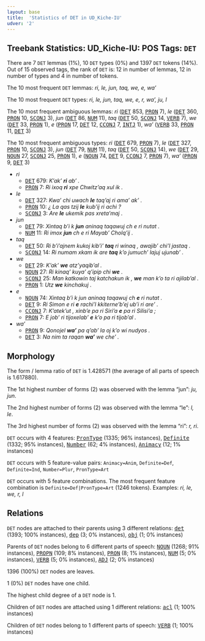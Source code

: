 ```yaml
---
layout: base
title:  'Statistics of DET in UD_Kiche-IU'
udver: '2'
---
```


## Treebank Statistics: UD_Kiche-IU: POS Tags: `DET`

There are 7 `DET` lemmas (1%), 10 `DET` types (0%) and 1397 `DET` tokens (14%).
Out of 15 observed tags, the rank of `DET` is: 12 in number of lemmas, 12 in number of types and 4 in number of tokens.

The 10 most frequent `DET` lemmas: <em>ri, le, jun, taq, we, e, waʼ</em>

The 10 most frequent `DET` types:  <em>ri, le, jun, taq, we, e, r, waʼ, ju, l</em>

The 10 most frequent ambiguous lemmas: <em>ri</em> (<tt><a href="quc_iu-pos-DET.html">DET</a></tt> 853, <tt><a href="quc_iu-pos-PRON.html">PRON</a></tt> 7), <em>le</em> (<tt><a href="quc_iu-pos-DET.html">DET</a></tt> 360, <tt><a href="quc_iu-pos-PRON.html">PRON</a></tt> 10, <tt><a href="quc_iu-pos-SCONJ.html">SCONJ</a></tt> 3), <em>jun</em> (<tt><a href="quc_iu-pos-DET.html">DET</a></tt> 86, <tt><a href="quc_iu-pos-NUM.html">NUM</a></tt> 11), <em>taq</em> (<tt><a href="quc_iu-pos-DET.html">DET</a></tt> 50, <tt><a href="quc_iu-pos-SCONJ.html">SCONJ</a></tt> 14, <tt><a href="quc_iu-pos-VERB.html">VERB</a></tt> 7), <em>we</em> (<tt><a href="quc_iu-pos-DET.html">DET</a></tt> 33, <tt><a href="quc_iu-pos-PRON.html">PRON</a></tt> 1), <em>e</em> (<tt><a href="quc_iu-pos-PRON.html">PRON</a></tt> 17, <tt><a href="quc_iu-pos-DET.html">DET</a></tt> 12, <tt><a href="quc_iu-pos-CCONJ.html">CCONJ</a></tt> 7, <tt><a href="quc_iu-pos-INTJ.html">INTJ</a></tt> 1), <em>waʼ</em> (<tt><a href="quc_iu-pos-VERB.html">VERB</a></tt> 33, <tt><a href="quc_iu-pos-PRON.html">PRON</a></tt> 11, <tt><a href="quc_iu-pos-DET.html">DET</a></tt> 3)

The 10 most frequent ambiguous types:  <em>ri</em> (<tt><a href="quc_iu-pos-DET.html">DET</a></tt> 679, <tt><a href="quc_iu-pos-PRON.html">PRON</a></tt> 7), <em>le</em> (<tt><a href="quc_iu-pos-DET.html">DET</a></tt> 327, <tt><a href="quc_iu-pos-PRON.html">PRON</a></tt> 10, <tt><a href="quc_iu-pos-SCONJ.html">SCONJ</a></tt> 3), <em>jun</em> (<tt><a href="quc_iu-pos-DET.html">DET</a></tt> 79, <tt><a href="quc_iu-pos-NUM.html">NUM</a></tt> 11), <em>taq</em> (<tt><a href="quc_iu-pos-DET.html">DET</a></tt> 50, <tt><a href="quc_iu-pos-SCONJ.html">SCONJ</a></tt> 14), <em>we</em> (<tt><a href="quc_iu-pos-DET.html">DET</a></tt> 29, <tt><a href="quc_iu-pos-NOUN.html">NOUN</a></tt> 27, <tt><a href="quc_iu-pos-SCONJ.html">SCONJ</a></tt> 25, <tt><a href="quc_iu-pos-PRON.html">PRON</a></tt> 1), <em>e</em> (<tt><a href="quc_iu-pos-NOUN.html">NOUN</a></tt> 74, <tt><a href="quc_iu-pos-DET.html">DET</a></tt> 9, <tt><a href="quc_iu-pos-CCONJ.html">CCONJ</a></tt> 7, <tt><a href="quc_iu-pos-PRON.html">PRON</a></tt> 7), <em>waʼ</em> (<tt><a href="quc_iu-pos-PRON.html">PRON</a></tt> 9, <tt><a href="quc_iu-pos-DET.html">DET</a></tt> 3)


* <em>ri</em>
  * <tt><a href="quc_iu-pos-DET.html">DET</a></tt> 679: <em>Kʼakʼ <b>ri</b> abʼ .</em>
  * <tt><a href="quc_iu-pos-PRON.html">PRON</a></tt> 7: <em>Ri ixoq <b>ri</b> xpe Chwitzʼaq xul ik .</em>
* <em>le</em>
  * <tt><a href="quc_iu-pos-DET.html">DET</a></tt> 327: <em>Kwaʼ chi uwach <b>le</b> taqʼaj ri amaʼ akʼ .</em>
  * <tt><a href="quc_iu-pos-PRON.html">PRON</a></tt> 10: <em>¿ La qas tzij <b>le</b> kubʼij ri achi ?</em>
  * <tt><a href="quc_iu-pos-SCONJ.html">SCONJ</a></tt> 3: <em>Are <b>le</b> ukemik pas xretaʼmaj .</em>
* <em>jun</em>
  * <tt><a href="quc_iu-pos-DET.html">DET</a></tt> 79: <em>Xintaq bʼi k <b>jun</b> aninaq taqawuj ch e ri nutat .</em>
  * <tt><a href="quc_iu-pos-NUM.html">NUM</a></tt> 11: <em>Ri imox <b>jun</b> ch e ri Mayabʼ Cholqʼij .</em>
* <em>taq</em>
  * <tt><a href="quc_iu-pos-DET.html">DET</a></tt> 50: <em>Ri bʼiʼajnem kukoj kibʼiʼ <b>taq</b> ri winaq , awajibʼ chiʼl jastaq .</em>
  * <tt><a href="quc_iu-pos-SCONJ.html">SCONJ</a></tt> 14: <em>Ri numam xkam ik are <b>taq</b> kʼo jumuchʼ lajuj ujunabʼ .</em>
* <em>we</em>
  * <tt><a href="quc_iu-pos-DET.html">DET</a></tt> 29: <em>Kʼakʼ <b>we</b> atzʼyaqibʼal .</em>
  * <tt><a href="quc_iu-pos-NOUN.html">NOUN</a></tt> 27: <em>Ri kinaqʼ kuyaʼ qʼipip chi <b>we</b> .</em>
  * <tt><a href="quc_iu-pos-SCONJ.html">SCONJ</a></tt> 25: <em>Man katkowin taj katchakun ik , <b>we</b> man kʼo ta ri ajilabʼal .</em>
  * <tt><a href="quc_iu-pos-PRON.html">PRON</a></tt> 1: <em>Utz <b>we</b> kinchakuj .</em>
* <em>e</em>
  * <tt><a href="quc_iu-pos-NOUN.html">NOUN</a></tt> 74: <em>Xintaq bʼi k jun aninaq taqawuj ch <b>e</b> ri nutat .</em>
  * <tt><a href="quc_iu-pos-DET.html">DET</a></tt> 9: <em>Ri Simon e ri <b>e</b> rachiʼl kkiterneʼbʼej ubʼi ri areʼ .</em>
  * <tt><a href="quc_iu-pos-CCONJ.html">CCONJ</a></tt> 7: <em>Kʼatekʼut , xinbʼe pa ri Siriʼa <b>e</b> pa ri Silisiʼa ;</em>
  * <tt><a href="quc_iu-pos-PRON.html">PRON</a></tt> 7: <em>E jobʼ ri tijoxelabʼ <b>e</b> kʼo pa ri tijobʼal .</em>
* <em>waʼ</em>
  * <tt><a href="quc_iu-pos-PRON.html">PRON</a></tt> 9: <em>Qonojel <b>waʼ</b> pa qʼabʼ la oj kʼo wi nudyos .</em>
  * <tt><a href="quc_iu-pos-DET.html">DET</a></tt> 3: <em>Na nim ta raqan <b>waʼ</b> we cheʼ .</em>

## Morphology

The form / lemma ratio of `DET` is 1.428571 (the average of all parts of speech is 1.617880).

The 1st highest number of forms (2) was observed with the lemma “jun”: <em>ju, jun</em>.

The 2nd highest number of forms (2) was observed with the lemma “le”: <em>l, le</em>.

The 3rd highest number of forms (2) was observed with the lemma “ri”: <em>r, ri</em>.

`DET` occurs with 4 features: <tt><a href="quc_iu-feat-PronType.html">PronType</a></tt> (1335; 96% instances), <tt><a href="quc_iu-feat-Definite.html">Definite</a></tt> (1332; 95% instances), <tt><a href="quc_iu-feat-Number.html">Number</a></tt> (62; 4% instances), <tt><a href="quc_iu-feat-Animacy.html">Animacy</a></tt> (12; 1% instances)

`DET` occurs with 5 feature-value pairs: `Animacy=Anim`, `Definite=Def`, `Definite=Ind`, `Number=Plur`, `PronType=Art`

`DET` occurs with 5 feature combinations.
The most frequent feature combination is `Definite=Def|PronType=Art` (1246 tokens).
Examples: <em>ri, le, we, r, l</em>


## Relations

`DET` nodes are attached to their parents using 3 different relations: <tt><a href="quc_iu-dep-det.html">det</a></tt> (1393; 100% instances), <tt><a href="quc_iu-dep-dep.html">dep</a></tt> (3; 0% instances), <tt><a href="quc_iu-dep-obj.html">obj</a></tt> (1; 0% instances)

Parents of `DET` nodes belong to 6 different parts of speech: <tt><a href="quc_iu-pos-NOUN.html">NOUN</a></tt> (1268; 91% instances), <tt><a href="quc_iu-pos-PROPN.html">PROPN</a></tt> (109; 8% instances), <tt><a href="quc_iu-pos-PRON.html">PRON</a></tt> (8; 1% instances), <tt><a href="quc_iu-pos-NUM.html">NUM</a></tt> (5; 0% instances), <tt><a href="quc_iu-pos-VERB.html">VERB</a></tt> (5; 0% instances), <tt><a href="quc_iu-pos-ADJ.html">ADJ</a></tt> (2; 0% instances)

1396 (100%) `DET` nodes are leaves.

1 (0%) `DET` nodes have one child.

The highest child degree of a `DET` node is 1.

Children of `DET` nodes are attached using 1 different relations: <tt><a href="quc_iu-dep-acl.html">acl</a></tt> (1; 100% instances)

Children of `DET` nodes belong to 1 different parts of speech: <tt><a href="quc_iu-pos-VERB.html">VERB</a></tt> (1; 100% instances)

